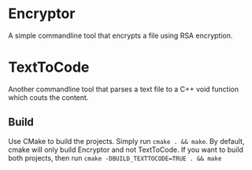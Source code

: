 # Encryptor
A simple commandline tool that encrypts a file using RSA encryption.


# TextToCode
Another commandline tool that parses a text file to a C++ void function which couts the content.

## Build
Use CMake to build the projects. Simply run ```cmake . && make```. By default, cmake will only build Encryptor and not TextToCode. If you want to build both projects, then run ```cmake -DBUILD_TEXTTOCODE=TRUE . && make```

